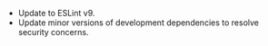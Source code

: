 - Update to ESLint v9.
- Update minor versions of development dependencies to resolve security concerns.
